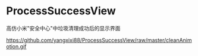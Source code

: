 # ProcessSuccessView
高仿小米"安全中心"中垃圾清理成功后的显示界面

https://github.com/yangxixi88/ProcessSuccessView/raw/master/cleanAnimotion.gif
